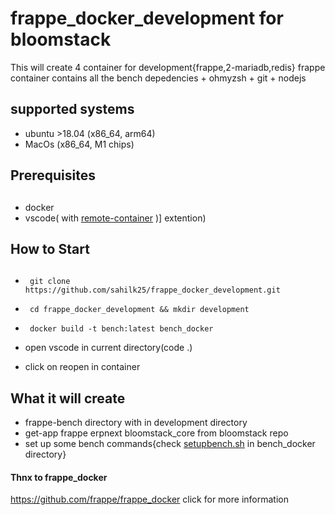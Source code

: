 # frappe_docker_development for bloomstack
This will create 4 container for development{frappe,2-mariadb,redis}
frappe container contains all the bench depedencies + ohmyzsh + git + nodejs
## supported systems
- ubuntu >18.04 (x86_64, arm64)
- MacOs (x86_64, M1 chips)

##  Prerequisites<h2 >
* docker
* vscode( with [remote-container](https://github.com/Microsoft/vscode-remote-release) )] extention)

##  How to Start<h2 >
* ``` git clone https://github.com/sahilk25/frappe_docker_development.git```
* ``` cd frappe_docker_development && mkdir development```
* ``` docker build -t bench:latest bench_docker```
* open vscode in current directory(code .)

* click on reopen in container

## What it will create
* frappe-bench directory with in development directory
* get-app frappe erpnext bloomstack_core from bloomstack repo
* set up some bench commands{check [setupbench.sh](https://github.com/sahilk25/frappe_docker_development/blob/main/bench_docker/setupbench.sh) in bench_docker directory}
#### Thnx to frappe_docker
https://github.com/frappe/frappe_docker click for more information

